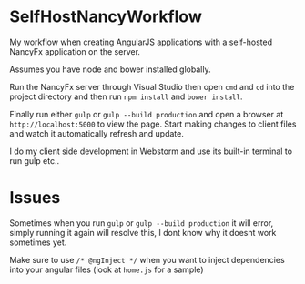SelfHostNancyWorkflow
=====================

My workflow when creating AngularJS applications with a self-hosted NancyFx application on the server.

Assumes you have node and bower installed globally. 

Run the NancyFx server through Visual Studio then open `cmd` and `cd` into the project directory and then run `npm install` and `bower install`.

Finally run either `gulp` or `gulp --build production` and open a browser at `http://localhost:5000` to view the page. Start making changes to client files and watch it automatically refresh and update.

I do my client side development in Webstorm and use its built-in terminal to run gulp etc..

Issues
======

Sometimes when you run `gulp` or `gulp --build production` it will error, simply running it again will resolve this, I dont know why it doesnt work sometimes yet.

Make sure to use `/* @ngInject */` when you want to inject dependencies into your angular files (look at `home.js` for a sample)
